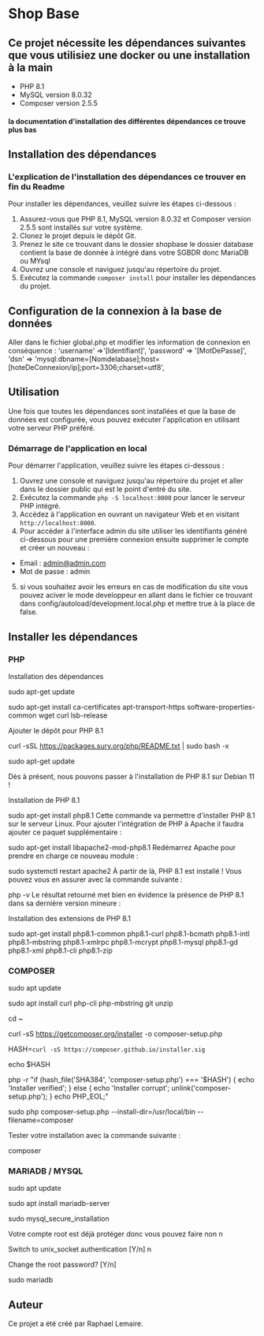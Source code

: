 # Shop Base

## Ce projet nécessite les dépendances suivantes que vous utilisiez une docker ou une installation à la main 

- PHP 8.1
- MySQL version 8.0.32
- Composer version 2.5.5
#### la documentation d'installation des différentes dépendances ce trouve plus bas

## Installation des dépendances
### L'explication de l'installation des dépendances ce trouver en fin du Readme 
Pour installer les dépendances, veuillez suivre les étapes ci-dessous :
1. Assurez-vous que PHP 8.1, MySQL version 8.0.32 et Composer version 2.5.5 sont installés sur votre système.
2. Clonez le projet depuis le dépôt Git.
3. Prenez le site ce trouvant dans le dossier shopbase le dossier database contient la base de donnée à intégré dans votre SGBDR donc MariaDB ou MYsql
4. Ouvrez une console et naviguez jusqu'au répertoire du projet.
5. Exécutez la commande `composer install` pour installer les dépendances du projet.


## Configuration de la connexion à la base de données
Aller dans le fichier global.php et modifier les information de connexion en conséquence :
        'username' =>'[Identifiant]',
        'password' => '[MotDePasse]',
        'dsn' => 'mysql:dbname=[Nomdelabase];host=[hoteDeConnexion/ip];port=3306;charset=utf8',

## Utilisation
Une fois que toutes les dépendances sont installées et que la base de données est configurée, vous pouvez exécuter l'application en utilisant votre serveur PHP préféré.

### Démarrage de l'application en local
Pour démarrer l'application, veuillez suivre les étapes ci-dessous :
1. Ouvrez une console et naviguez jusqu'au répertoire du projet et aller dans le dossier public qui est le point d'entré du site.
2. Exécutez la commande `php -S localhost:8000` pour lancer le serveur PHP intégré.
3. Accédez à l'application en ouvrant un navigateur Web et en visitant `http://localhost:8000`.
4. Pour accèder à l'interface admin du site utiliser les identifiants généré ci-dessous pour une première connexion ensuite supprimer le compte et créer un nouveau :
- Email : admin@admin.com
- Mot de passe : admin
5. si vous souhaitez avoir les erreurs en cas de modification du site vous pouvez aciver le mode developpeur en allant dans le fichier ce trouvant dans config/autoload/development.local.php et mettre true à la place de false.

## Installer les dépendances

### PHP

Installation des dépendances

sudo apt-get update

sudo apt-get install ca-certificates apt-transport-https software-properties-common wget curl lsb-release

Ajouter le dépôt pour PHP 8.1

curl -sSL https://packages.sury.org/php/README.txt | sudo bash -x

sudo apt-get update

Dès à présent, nous pouvons passer à l'installation de PHP 8.1 sur Debian 11 !

Installation de PHP 8.1


sudo apt-get install php8.1
Cette commande va permettre d'installer PHP 8.1 sur le serveur Linux. Pour ajouter l'intégration de PHP à Apache il faudra ajouter ce paquet supplémentaire :

sudo apt-get install libapache2-mod-php8.1
Redémarrez Apache pour prendre en charge ce nouveau module :

sudo systemctl restart apache2
À partir de là, PHP 8.1 est installé ! Vous pouvez vous en assurer avec la commande suivante :

php -v
Le résultat retourné met bien en évidence la présence de PHP 8.1 dans sa dernière version mineure :

Installation des extensions de PHP 8.1

sudo apt-get install php8.1-common php8.1-curl php8.1-bcmath php8.1-intl php8.1-mbstring php8.1-xmlrpc php8.1-mcrypt php8.1-mysql php8.1-gd php8.1-xml php8.1-cli php8.1-zip

### COMPOSER

sudo apt update

sudo apt install curl php-cli php-mbstring git unzip

cd ~

curl -sS https://getcomposer.org/installer -o composer-setup.php

HASH=`curl -sS https://composer.github.io/installer.sig`

echo $HASH

php -r "if (hash_file('SHA384', 'composer-setup.php') === '$HASH') { echo 'Installer verified'; } else { echo 'Installer corrupt'; unlink('composer-setup.php'); } echo PHP_EOL;"

sudo php composer-setup.php --install-dir=/usr/local/bin --filename=composer

Tester votre installation avec la commande suivante :

composer

### MARIADB / MYSQL

sudo apt update

sudo apt install mariadb-server

sudo mysql_secure_installation

Votre compte root est déjà protéger donc vous pouvez faire non n

Switch to unix_socket authentication [Y/n] n

Change the root password? [Y/n]

sudo mariadb
## Auteur
Ce projet a été créé par Raphael Lemaire.
